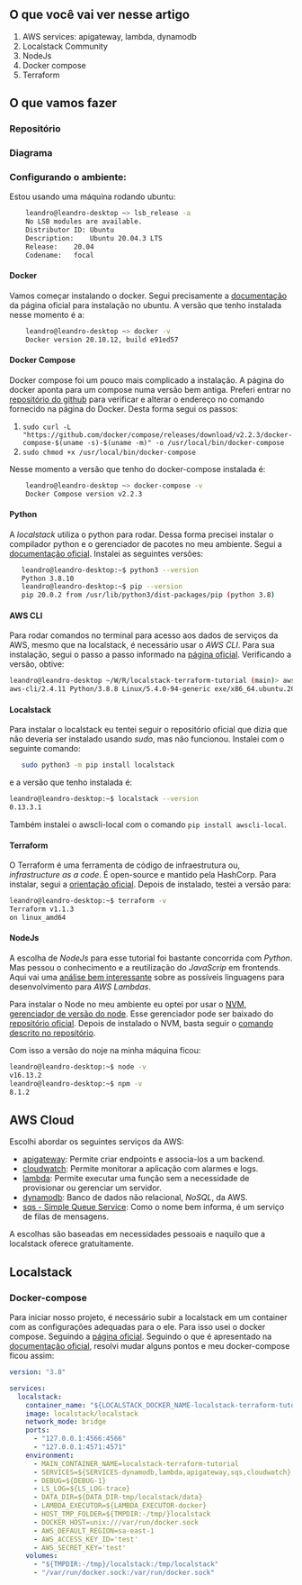## O que você vai ver nesse artigo
1. AWS services: apigateway, lambda, dynamodb
1. Localstack Community
1. NodeJs
1. Docker compose
1. Terraform

## O que vamos fazer
### Repositório
### Diagrama
### **Configurando o ambiente:**
Estou usando uma máquina rodando ubuntu:
```bash
    leandro@leandro-desktop ~> lsb_release -a
    No LSB modules are available.
    Distributor ID:	Ubuntu
    Description:	Ubuntu 20.04.3 LTS
    Release:	20.04
    Codename:	focal
```

#### **Docker**
Vamos começar instalando o docker. Segui precisamente a [documentação](https://docs.docker.com/engine/install/ubuntu/) da página oficial para instalação no ubuntu. A versão que tenho instalada nesse momento é a:

```bash
    leandro@leandro-desktop ~> docker -v
    Docker version 20.10.12, build e91ed57
```
#### **Docker Compose**
Docker compose foi um pouco mais complicado a instalação. A página do docker aponta para um compose numa versão bem antiga. Preferi entrar no [repositório do github](https://github.com/docker/compose/releases) para verificar e alterar o endereço no comando fornecido na página do Docker. Desta forma segui os passos:
1. `sudo curl -L "https://github.com/docker/compose/releases/download/v2.2.3/docker-compose-$(uname -s)-$(uname -m)" -o /usr/local/bin/docker-compose`
1. `sudo chmod +x /usr/local/bin/docker-compose`

Nesse momento a versão que tenho do docker-compose instalada é:

```bash
    leandro@leandro-desktop ~> docker-compose -v
    Docker Compose version v2.2.3
```

#### **Python**
A *localstack* utiliza o python para rodar. Dessa forma precisei instalar o compilador python e o gerenciador de pacotes no meu ambiente. Segui a [documentação oficial](https://python.org.br/instalacao-linux/). Instalei as seguintes versões:
```bash
   leandro@leandro-desktop:~$ python3 --version
   Python 3.8.10
   leandro@leandro-desktop:~$ pip --version
   pip 20.0.2 from /usr/lib/python3/dist-packages/pip (python 3.8)
```

#### **AWS CLI**
Para rodar comandos no terminal para acesso aos dados de serviços da AWS, mesmo que na localstack, é necessário usar o *AWS CLI*. Para sua instalação, segui o passo a passo informado na [página oficial](https://docs.aws.amazon.com/cli/latest/userguide/getting-started-install.html). Verificando a versão, obtive:

```bash
leandro@leandro-desktop ~/W/R/localstack-terraform-tutorial (main)> aws --version
aws-cli/2.4.11 Python/3.8.8 Linux/5.4.0-94-generic exe/x86_64.ubuntu.20 prompt/off
```

#### **Localstack**
Para instalar o localstack eu tentei seguir o repositório oficial que dizia que não deveria ser instalado usando *sudo*, mas não funcionou. Instalei com o seguinte comando:
```bash
   sudo python3 -m pip install localstack
```
e a versão que tenho instalada é:
```bash
leandro@leandro-desktop:~$ localstack --version
0.13.3.1
```
Também instalei o awscli-local com o comando `pip install awscli-local`. 

#### **Terraform**
O Terraform é uma ferramenta de código de infraestrutura ou, *infrastructure as a code*. É open-source e mantido pela HashCorp. Para instalar, segui a [orientação oficial](https://www.terraform.io/downloads). Depois de instalado, testei a versão para:

```bash
leandro@leandro-desktop:~$ terraform -v
Terraform v1.1.3
on linux_amd64
```

#### **NodeJs**
A escolha de *NodeJs* para esse tutorial foi bastante concorrida com *Python*. Mas pessou o conhecimento e a reutilização do *JavaScrip* em frontends. Aqui vai uma [análise bem interessante](https://dashbird.io/blog/most-efficient-lambda-language/) sobre as possíveis linguagens para desenvolvimento para *AWS Lambdas*.

Para instalar o Node no meu ambiente eu optei por usar o [NVM, gerenciador de versão do node](https://nodejs.org/en/download/package-manager/#nvm). Esse gerenciador pode ser baixado do [repositório oficial](https://github.com/nvm-sh/nvm#install--update-script). Depois de instalado o NVM, basta seguir o [comando descrito no repositório](https://github.com/nvm-sh/nvm#usage).

Com isso a versão do noje na minha máquina ficou:
```bash
leandro@leandro-desktop:~$ node -v
v16.13.2
leandro@leandro-desktop:~$ npm -v
8.1.2
```

## AWS Cloud
Escolhi abordar os seguintes serviços da AWS:
* [apigateway](https://docs.aws.amazon.com/cli/latest/reference/apigateway/index.html): Permite criar endpoints e associa-los a um backend.
* [cloudwatch](https://awscli.amazonaws.com/v2/documentation/api/latest/reference/cloudwatch/index.html?highlight=cloudwatch): Permite monitorar a aplicação com alarmes e logs.
* [lambda](https://awscli.amazonaws.com/v2/documentation/api/latest/reference/lambda/index.html): Permite executar uma função sem a necessidade de provisionar ou gerenciar um servidor.
* [dynamodb](https://awscli.amazonaws.com/v2/documentation/api/latest/reference/dynamodb/index.html): Banco de dados não relacional, *NoSQL*, da AWS.
* [sqs - Simple Queue Service](https://awscli.amazonaws.com/v2/documentation/api/latest/reference/sqs/index.html): Como o nome bem informa, é um serviço de filas de mensagens.

A escolhas são baseadas em necessidades pessoais e naquilo que a localstack oferece gratuitamente.
## Localstack
### Docker-compose
Para iniciar nosso projeto, é necessário subir a localstack em um container com as configurações adequadas para o ele. Para isso usei o docker compose. Seguindo a [página oficial](https://docs.localstack.cloud/get-started/#docker-compose). Seguindo o que é apresentado na [documentação oficial](https://docs.localstack.cloud/localstack/configuration/), resolvi mudar alguns pontos e meu docker-compose ficou assim:

```yaml
version: "3.8"

services:
  localstack:
    container_name: "${LOCALSTACK_DOCKER_NAME-localstack-terraform-tutorial}"
    image: localstack/localstack
    network_mode: bridge
    ports:
      - "127.0.0.1:4566:4566"
      - "127.0.0.1:4571:4571"
    environment:
      - MAIN_CONTAINER_NAME=localstack-terraform-tutorial
      - SERVICES=${SERVICES-dynamodb,lambda,apigateway,sqs,cloudwatch}
      - DEBUG=${DEBUG-1}
      - LS_LOG=${LS_LOG-trace}
      - DATA_DIR=${DATA_DIR-tmp/localstack/data}
      - LAMBDA_EXECUTOR=${LAMBDA_EXECUTOR-docker}
      - HOST_TMP_FOLDER=${TMPDIR:-/tmp/}localstack
      - DOCKER_HOST=unix:///var/run/docker.sock
      - AWS_DEFAULT_REGION=sa-east-1
      - AWS_ACCESS_KEY_ID='test'
      - AWS_SECRET_KEY='test'
    volumes:
      - "${TMPDIR:-/tmp}/localstack:/tmp/localstack"
      - "/var/run/docker.sock:/var/run/docker.sock"
```


